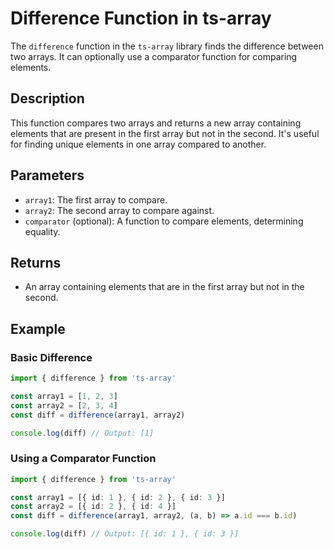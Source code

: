 # Difference Function in ts-array

The `difference` function in the `ts-array` library finds the difference between two arrays. It can optionally use a comparator function for comparing elements.

## Description

This function compares two arrays and returns a new array containing elements that are present in the first array but not in the second. It's useful for finding unique elements in one array compared to another.

## Parameters

- `array1`: The first array to compare.
- `array2`: The second array to compare against.
- `comparator` (optional): A function to compare elements, determining equality.

## Returns

- An array containing elements that are in the first array but not in the second.

## Example

### Basic Difference

```typescript
import { difference } from 'ts-array'

const array1 = [1, 2, 3]
const array2 = [2, 3, 4]
const diff = difference(array1, array2)

console.log(diff) // Output: [1]
```

### Using a Comparator Function

```typescript
import { difference } from 'ts-array'

const array1 = [{ id: 1 }, { id: 2 }, { id: 3 }]
const array2 = [{ id: 2 }, { id: 4 }]
const diff = difference(array1, array2, (a, b) => a.id === b.id)

console.log(diff) // Output: [{ id: 1 }, { id: 3 }]
```
